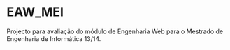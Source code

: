 EAW_MEI
=======

Projecto para avaliação do módulo de Engenharia Web para o Mestrado de Engenharia de Informática 13/14.

